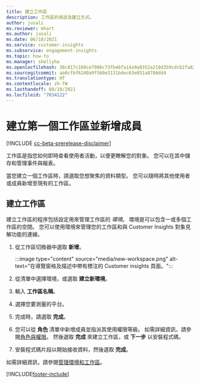 ```yaml
---
title: 建立工作區
description: 工作區的用途及建立方式。
author: jusali
ms.reviewer: mhart
ms.author: jusali
ms.date: 06/18/2021
ms.service: customer-insights
ms.subservice: engagement-insights
ms.topic: how-to
ms.manager: shellyha
ms.openlocfilehash: 38c817c169ce7986c73fb46fa14a9a8352a218d359cdcb2fa822a34303ff5ecc
ms.sourcegitcommit: aa0cfbf6240a9f560e3131bdec63e051a8786dd4
ms.translationtype: HT
ms.contentlocale: zh-TW
ms.lasthandoff: 08/10/2021
ms.locfileid: "7034122"
---
```

# <a name="create-the-first-workspaces-and-add-members"></a>建立第一個工作區並新增成員

[!INCLUDE [cc-beta-prerelease-disclaimer](includes/cc-beta-prerelease-disclaimer.md)]

工作區是指您如何即時查看使用者活動，以便更瞭解您的對象。 您可以在其中儲存和管理事件與報表。

當您建立一個工作區時，請選取您想聚焦的資料類型。 您可以隨時將其他使用者或成員新增至現有的工作區。 

## <a name="create-a-workspace"></a>建立工作區

建立工作區的程序包括設定用來管理工作區的 *環境*。 環境是可以包含一或多個工作區的空間。 您可以使用環境來管理您的工作區和與 Customer Insights 對象見解功能的連線。

1. 從工作區切換器中選取 **新增**。

   :::image type="content" source="media/new-workspace.png" alt-text="在導覽窗格及描述中帶有標注的 Customer insights 頁面。":::

1. 從清單中選擇環境，或選取 **建立新環境**。
1. 輸入 **工作區名稱**。
1. 選擇您要測量的平台。
1. 完成時，請選取 **完成**。 
1. 您可以從 **角色** 清單中新增成員並指派其使用權限等級。 如需詳細資訊，請參閱[角色與權限](user-roles.md)。 然後選取 **完成** 來建立工作區，或 **下一步** 以安裝程式碼。
1. 安裝程式碼片段以開始接收資料，然後選取 **完成**。

如需詳細資訊，請參閱[管理環境和工作區](manage-environments-workspaces.md)。

[!INCLUDE[footer-include](../includes/footer-banner.md)]
